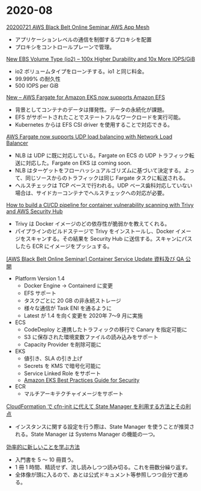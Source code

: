 
# 2020-08

[20200721 AWS Black Belt Online Seminar AWS App Mesh](https://www.slideshare.net/AmazonWebServicesJapan/20200721-aws-black-belt-online-seminar-aws-app-mesh)

* アプリケーションレベルの通信を制御するプロキシを配置
* プロキシをコントロールプレーンで管理。


[New EBS Volume Type (io2) – 100x Higher Durability and 10x More IOPS/GiB](https://aws.amazon.com/jp/blogs/aws/new-ebs-volume-type-io2-more-iops-gib-higher-durability/)

* io2 ボリュームタイプをローンチする。io1 と同じ料金。
* 99.999% の耐久性
* 500 IOPS per GiB


[New – AWS Fargate for Amazon EKS now supports Amazon EFS](https://aws.amazon.com/jp/blogs/aws/new-aws-fargate-for-amazon-eks-now-supports-amazon-efs/)

* 背景としてコンテナのデータは揮発性。データの永続化が課題。
* EFS がサポートされたことでステートフルなワークロードを実行可能。
* Kubernetes からは EFS CSI driver を使用することで対応できる。 

[AWS Fargate now supports UDP load balancing with Network Load Balancer](https://aws.amazon.com/jp/blogs/containers/aws-fargate-now-supports-udp-load-balancing-with-network-load-balancer/)

* NLB は UDP に既に対応している。Fargate on ECS の UDP トラフィック転送に対応した。Fargate on EKS は coming soon.
* NLB はターゲットをフローハッシュアルゴリズムに基づいて決定する。よって、同じソースからのトラフィックは同じ Fargate タスクに転送される。
* ヘルスチェックは TCP ベースで行われる。UDP ベース歯科対応していない場合は、サイドカーコンテナでヘルスチェックへの対応が必要。


[How to build a CI/CD pipeline for container vulnerability scanning with Trivy and AWS Security Hub](https://aws.amazon.com/jp/blogs/security/how-to-build-ci-cd-pipeline-container-vulnerability-scanning-trivy-and-aws-security-hub/)

* Trivy は Docker イメージのどの依存性が脆弱かを教えてくれる。
* パイプラインのビルドステージで Trivy をインストールし、Docker イメージをスキャンする。その結果を Security Hub に送信する。スキャンにパスしたら ECR にイメージをプッシュする。


[[AWS Black Belt Online Seminar] Container Service Update 資料及び QA 公開](https://www.slideshare.net/AmazonWebServicesJapan/20200624-aws-black-belt-online-seminar-container-services-update)

* Platform Version 1.4
  * Docker Engine → Containerd に変更
  * EFS サポート
  * タスクごとに 20 GB の非永続ストレージ
  * 様々な通信が Task ENI を通るように
  * Latest が 1.4 を向く変更を 2020年 7〜9 月に実施
* ECS
  * CodeDeploy と連携したトラフィックの移行で Canary を指定可能に
  * S3 に保存された環境変数ファイルの読み込みをサポート
  * Capacity Provider を削除可能に
* EKS
  * 値引き、SLA の引き上げ
  * Secrets を KMS で暗号化可能に
  * Service Linked Role をサポート
  * [Amazon EKS Best Practices Guide for Security](https://aws.github.io/aws-eks-best-practices/)
* ECR
  * マルチアーキテクチャイメージをサポート


[CloudFormation で cfn-init に代えて State Manager を利用する方法とその利点](https://aws.amazon.com/jp/blogs/news/using-state-manager-over-cfn-init-in-cloudformation-and-its-benefits/)

* インスタンスに関する設定を行う際は、State Manager を使うことが推奨される。State Manager は Systems Manager の機能の一つ。


[効率的に新しいことを学ぶ方法](https://kentarokuribayashi.com/journal/2020/07/31/2020-07-31-003804)

* 入門書を 5 〜 10 冊買う。
* 1 冊 1 時間、精読せず、流し読みしつつ読み切る。これを冊数分繰り返す。
* 全体像が頭に入るので、あとは公式ドキュメント等参照しつつ自分で進める。





